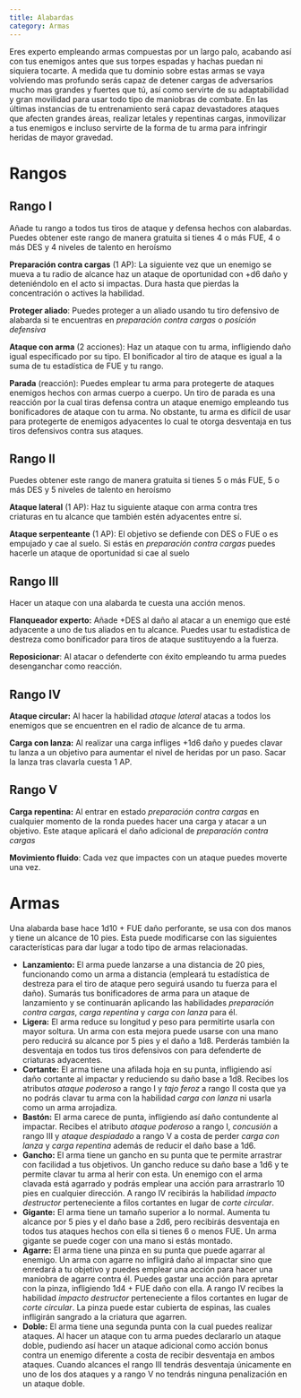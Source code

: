 ```yaml
---
title: Alabardas
category: Armas
---
```


Eres experto empleando armas compuestas por un largo palo, acabando así con tus enemigos antes que sus torpes espadas y hachas puedan ni siquiera tocarte. A medida que tu dominio sobre estas armas se vaya volviendo mas profundo serás capaz de detener cargas de adversarios mucho mas grandes y fuertes que tú, así como servirte de su adaptabilidad y gran movilidad para usar todo tipo de maniobras de combate. En las últimas instancias de tu entrenamiento será capaz devastadores ataques que afecten grandes áreas, realizar letales y repentinas cargas, inmovilizar a tus enemigos e incluso servirte de la forma de tu arma para infringir heridas de mayor gravedad.

# Rangos

## Rango I 

Añade tu rango a todos tus tiros de ataque y defensa hechos con alabardas. Puedes obtener este rango de manera gratuita si tienes 4 o más FUE, 4 o más DES y 4 niveles de talento en heroísmo

**Preparación contra cargas** (1 AP): La siguiente vez que un enemigo se mueva a tu radio de alcance haz un ataque de oportunidad con +d6 daño y deteniéndolo en el acto si impactas. Dura hasta que pierdas la concentración o actives la habilidad.

**Proteger aliado**: Puedes proteger a un aliado usando tu tiro defensivo de alabarda si te encuentras en *preparación contra cargas* o *posición defensiva*

**Ataque con arma** (2 acciones): Haz un ataque con tu arma, infligiendo daño igual especificado por su tipo. El bonificador al tiro de ataque es igual a la suma de tu estadística de FUE y tu rango.

**Parada** (reacción): Puedes emplear tu arma para protegerte de ataques enemigos hechos con armas cuerpo a cuerpo. Un tiro de parada es una reacción por la cual tiras defensa contra un ataque enemigo empleando tus bonificadores de ataque con tu arma. No obstante, tu arma es difícil de usar para protegerte de enemigos adyacentes lo cual te otorga desventaja en tus tiros defensivos contra sus ataques.

## Rango II

Puedes obtener este rango de manera gratuita si tienes 5 o más FUE, 5 o más DES y 5 niveles de talento en heroísmo

**Ataque lateral** (1 AP): Haz tu siguiente ataque con arma contra tres criaturas en tu alcance que también estén adyacentes entre sí.

**Ataque serpenteante** (1 AP): El objetivo se defiende con DES o FUE o es empujado y cae al suelo. Si estás en *preparación contra cargas* puedes hacerle un ataque de oportunidad si cae al suelo

## Rango III 

Hacer un ataque con una alabarda te cuesta una acción menos.

**Flanqueador experto:** Añade +DES al daño al atacar a un enemigo que esté adyacente a uno de tus aliados en tu alcance. Puedes usar tu estadística de destreza como bonificador para tiros de ataque sustituyendo a la fuerza.

**Reposicionar**: Al atacar o defenderte con éxito empleando tu arma puedes desenganchar como reacción.

## Rango IV

**Ataque circular:** Al hacer la habilidad *ataque lateral* atacas a todos los enemigos que se encuentren en el radio de alcance de tu arma.

**Carga con lanza:** Al realizar una carga infliges +1d6 daño y puedes clavar tu lanza a un objetivo para aumentar el nivel de heridas por un paso. Sacar la lanza tras clavarla cuesta 1 AP.

## Rango V

**Carga repentina:** Al entrar en estado *preparación contra cargas* en cualquier momento de la ronda puedes hacer una carga y atacar a un objetivo. Este ataque aplicará el daño adicional de *preparación contra cargas* 

**Movimiento fluido**: Cada vez que impactes con un ataque puedes moverte una vez.

# Armas

Una alabarda base hace 1d10 + FUE daño perforante, se usa con dos manos y tiene un alcance de 10 pies. Esta puede modificarse con las siguientes características para dar lugar a todo tipo de armas relacionadas.

- **Lanzamiento:** El arma puede lanzarse a una distancia de 20 pies, funcionando como un arma a distancia (empleará tu estadística de destreza para el tiro de ataque pero seguirá usando tu fuerza para el daño). Sumarás tus bonificadores de arma para un ataque de lanzamiento y se continuarán aplicando las habilidades *preparación contra cargas*, *carga repentina* y *carga con lanza* para él.
- **Ligera:** El arma reduce su longitud y peso para permitirte usarla con mayor soltura. Un arma con esta mejora puede usarse con una mano pero reducirá su alcance por 5 pies y el daño a 1d8. Perderás también la desventaja en todos tus tiros defensivos con para defenderte de criaturas adyacentes.
- **Cortante:** El arma tiene una afilada hoja en su punta, infligiendo así daño cortante al impactar y reduciendo su daño base a 1d8. Recibes los atributos *ataque poderoso* a rango I y *tajo feroz* a rango II costa que ya no podrás clavar tu arma con la habilidad *carga con lanza* ni usarla como un arma arrojadiza.
- **Bastón:** El arma carece de punta, infligiendo así daño contundente al impactar. Recibes el atributo *ataque poderoso* a rango I, *concusión* a rango III y *ataque despiadado* a rango V a costa de perder *carga con lanza* y *carga repentina* además de reducir el daño base a 1d6.
- **Gancho:** El arma tiene un gancho en su punta que te permite arrastrar con facilidad a tus objetivos. Un gancho reduce su daño base a 1d6 y te permite clavar tu arma al herir con esta. Un enemigo con el arma clavada está agarrado y podrás emplear una acción para arrastrarlo 10 pies en cualquier dirección. A rango IV recibirás la habilidad *impacto* *destructor* perteneciente a filos cortantes en lugar de *corte* *circular*.
- **Gigante:** El arma tiene un tamaño superior a lo normal. Aumenta tu alcance por 5 pies y el daño base a 2d6, pero recibirás desventaja en todos tus ataques hechos con ella si tienes 6 o menos FUE. Un arma gigante se puede coger con una mano si estás montado.
- **Agarre:** El arma tiene una pinza en su punta que puede agarrar al enemigo. Un arma con agarre no infligirá daño al impactar sino que enredará a tu objetivo y puedes emplear una acción para hacer una maniobra de agarre contra él. Puedes gastar una acción para apretar con la pinza, infligiendo 1d4 + FUE daño con ella. A rango IV recibes la habilidad *impacto* *destructor* perteneciente a filos cortantes en lugar de *corte circular*. La pinza puede estar cubierta de espinas, las cuales infligirán sangrado a la criatura que agarren.
- **Doble:** El arma tiene una segunda punta con la cual puedes realizar ataques. Al hacer un ataque con tu arma puedes declararlo un ataque doble, pudiendo así hacer un ataque adicional como acción bonus contra un enemigo diferente a costa de recibir desventaja en ambos ataques. Cuando alcances el rango III tendrás desventaja únicamente en uno de los dos ataques y a rango V no tendrás ninguna penalización en un ataque doble.

